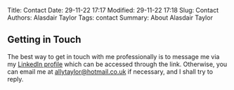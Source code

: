 Title: Contact
Date: 29-11-22 17:17
Modified: 29-11-22 17:18
Slug: Contact
Authors: Alasdair Taylor
Tags: contact
Summary: About Alasdair Taylor

## Getting in Touch

The best way to get in touch with me professionally is to message me via my [LinkedIn profile](https://www.linkedin.com/in/alasdair-taylor-456b56187) which can be accessed through the link.
Otherwise, you can email me at allytaylor@hotmail.co.uk if necessary, and I shall try to reply.
